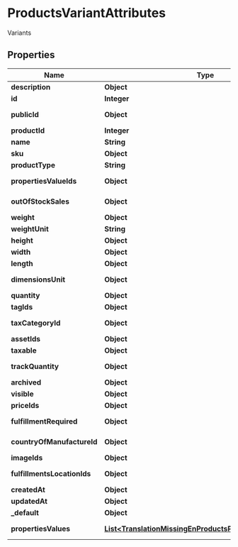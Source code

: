 

# ProductsVariantAttributes

Variants

## Properties

| Name | Type | Description | Notes |
|------------ | ------------- | ------------- | -------------|
|**description** | **Object** | Description |  [optional] |
|**id** | **Integer** | ID |  |
|**publicId** | **Object** | Variant public ID |  [optional] |
|**productId** | **Integer** | Product ID |  |
|**name** | **String** | Name |  |
|**sku** | **Object** | SKU |  [optional] |
|**productType** | **String** | Type |  |
|**propertiesValueIds** | **Object** | Properties values |  [optional] |
|**outOfStockSales** | **Object** | Out of stock sales |  [optional] |
|**weight** | **Object** | Weight |  [optional] |
|**weightUnit** | **String** | Weight unit |  |
|**height** | **Object** | Height |  [optional] |
|**width** | **Object** | Width |  [optional] |
|**length** | **Object** | Length |  [optional] |
|**dimensionsUnit** | **Object** | Dimensions unit |  [optional] |
|**quantity** | **Object** | Quantity |  [optional] |
|**tagIds** | **Object** | Tags |  [optional] |
|**taxCategoryId** | **Object** | Tax category ID |  [optional] |
|**assetIds** | **Object** | Assets |  [optional] |
|**taxable** | **Object** | Taxable |  [optional] |
|**trackQuantity** | **Object** | Track Quantity |  [optional] |
|**archived** | **Object** | Archived |  [optional] |
|**visible** | **Object** | Is visible |  [optional] |
|**priceIds** | **Object** | Price IDs |  [optional] |
|**fulfillmentRequired** | **Object** | Fulfillment required |  [optional] |
|**countryOfManufactureId** | **Object** | Country of manufacture |  [optional] |
|**imageIds** | **Object** | Image IDs |  [optional] |
|**fulfillmentsLocationIds** | **Object** | Fulfillments Location IDs |  [optional] |
|**createdAt** | **Object** | Added |  [optional] |
|**updatedAt** | **Object** | Updated |  [optional] |
|**_default** | **Object** | Default |  [optional] |
|**propertiesValues** | [**List&lt;TranslationMissingEnProductsPropertiesValuesTitle&gt;**](TranslationMissingEnProductsPropertiesValuesTitle.md) | Properties Values |  [optional] |



